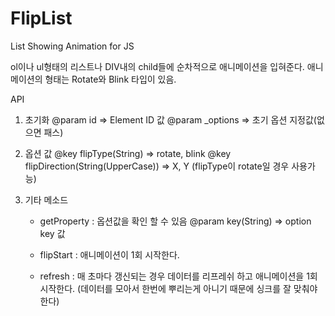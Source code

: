 # FlipList
List Showing Animation for JS

ol이나 ul형태의 리스트나 DIV내의 child들에 순차적으로 애니메이션을 입혀준다.
애니메이션의 형태는 Rotate와 Blink 타입이 있음.

API
1. 초기화
	@param id => Element ID 값
	@param _options => 초기 옵션 지정값(없으면 패스)

2. 옵션 값
	@key flipType(String) => rotate, blink
	@key flipDirection(String(UpperCase)) => X, Y (flipType이 rotate일 경우 사용가능)

3. 기타 메소드
	- getProperty : 옵션값을 확인 할 수 있음
		@param key(String) => option key 값
	
	- flipStart : 애니메이션이 1회 시작한다.

	- refresh : 매 초마다 갱신되는 경우 데이터를 리프레쉬 하고 애니메이션을 1회 시작한다. 
				(데이터를 모아서 한번에 뿌리는게 아니기 때문에 싱크를 잘 맞춰야 한다)
